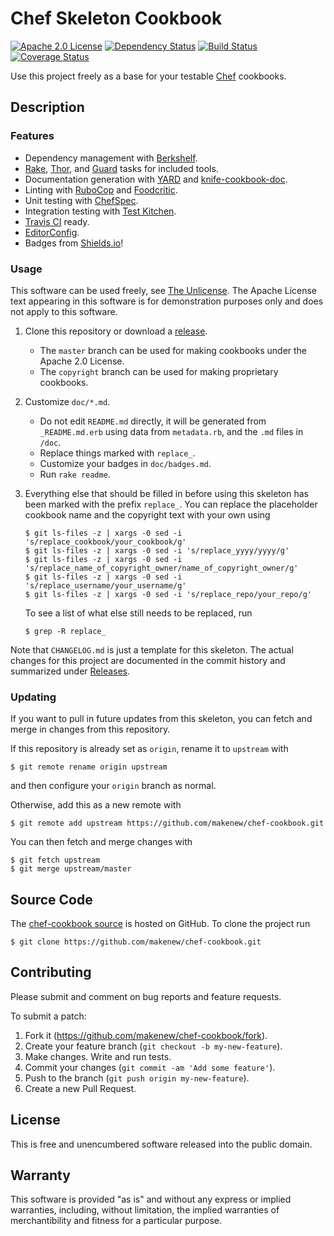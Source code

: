 # Chef Skeleton Cookbook

[![Apache 2.0 License](https://img.shields.io/github/license/makenew/chef-cookbook.svg)](./LICENSE.txt)
[![Dependency Status](https://img.shields.io/gemnasium/makenew/chef-cookbook.svg)](https://gemnasium.com/makenew/chef-cookbook)
[![Build Status](https://img.shields.io/travis/makenew/chef-cookbook.svg)](https://travis-ci.org/makenew/chef-cookbook)
[![Coverage Status](https://img.shields.io/codecov/c/github/makenew/chef-cookbook.svg)](https://codecov.io/github/makenew/chef-cookbook)

Use this project freely as a base for your testable [Chef] cookbooks.

[Chef]: https://www.chef.io/

## Description

### Features

* Dependency management with [Berkshelf].
* [Rake], [Thor], and [Guard] tasks for included tools.
* Documentation generation with [YARD] and [knife-cookbook-doc].
* Linting with [RuboCop] and [Foodcritic].
* Unit testing with [ChefSpec].
* Integration testing with [Test Kitchen].
* [Travis CI] ready.
* [EditorConfig].
* Badges from [Shields.io]!

[Berkshelf]: http://berkshelf.com/index.html
[ChefSpec]: https://sethvargo.github.io/chefspec/
[EditorConfig]: http://editorconfig.org/
[Foodcritic]: https://acrmp.github.io/foodcritic/
[Guard]: http://guardgem.org/
[knife-cookbook-doc]: https://github.com/realityforge/knife-cookbook-doc
[Rake]: https://github.com/jimweirich/rake
[RuboCop]: http://batsov.com/rubocop/
[Shields.io]: http://shields.io/
[Test Kitchen]: http://kitchen.ci/
[Thor]: http://whatisthor.com/
[Travis CI]: https://travis-ci.org/
[YARD]: http://yardoc.org/index.html

### Usage

This software can be used freely, see [The Unlicense].
The Apache License text appearing in this software is for
demonstration purposes only and does not apply to this software.

1. Clone this repository or download a [release][Releases].
   - The `master` branch can be used for making cookbooks under the Apache 2.0 License.
   - The `copyright` branch can be used for making proprietary cookbooks.

2. Customize `doc/*.md`.
   - Do not edit `README.md` directly,
     it will be generated from `_README.md.erb`
     using data from `metadata.rb`,
     and the `.md` files in `/doc`.
   - Replace things marked with `replace_`.
   - Customize your badges in `doc/badges.md`.
   - Run `rake readme`.

3. Everything else that should be filled in before using this skeleton
   has been marked with the prefix `replace_`.
   You can replace the placeholder cookbook name
   and the copyright text with your own using

   ```
   $ git ls-files -z | xargs -0 sed -i 's/replace_cookbook/your_cookbook/g'
   $ git ls-files -z | xargs -0 sed -i 's/replace_yyyy/yyyy/g'
   $ git ls-files -z | xargs -0 sed -i 's/replace_name_of_copyright_owner/name_of_copyright_owner/g'
   $ git ls-files -z | xargs -0 sed -i 's/replace_username/your_username/g'
   $ git ls-files -z | xargs -0 sed -i 's/replace_repo/your_repo/g'
   ```

   To see a list of what else still needs to be replaced, run

   ```
   $ grep -R replace_
   ```

Note that `CHANGELOG.md` is just a template for this skeleton.
The actual changes for this project are documented in the commit history
and summarized under [Releases].

[Releases]: https://github.com/makenew/chef-cookbook/releases
[The Unlicense]: http://unlicense.org/UNLICENSE

### Updating

If you want to pull in future updates from this skeleton,
you can fetch and merge in changes from this repository.

If this repository is already set as `origin`,
rename it to `upstream` with

```
$ git remote rename origin upstream
```

and then configure your `origin` branch as normal.

Otherwise, add this as a new remote with

```
$ git remote add upstream https://github.com/makenew/chef-cookbook.git
```

You can then fetch and merge changes with

```
$ git fetch upstream
$ git merge upstream/master
```

## Source Code

The [chef-cookbook source](https://github.com/makenew/chef-cookbook)
is hosted on GitHub.
To clone the project run

```
$ git clone https://github.com/makenew/chef-cookbook.git
```

## Contributing

Please submit and comment on bug reports and feature requests.

To submit a patch:

1. Fork it (https://github.com/makenew/chef-cookbook/fork).
2. Create your feature branch (`git checkout -b my-new-feature`).
3. Make changes. Write and run tests.
4. Commit your changes (`git commit -am 'Add some feature'`).
5. Push to the branch (`git push origin my-new-feature`).
6. Create a new Pull Request.

## License

This is free and unencumbered software released into the public domain.

## Warranty

This software is provided "as is" and without any express or
implied warranties, including, without limitation, the implied
warranties of merchantibility and fitness for a particular
purpose.
